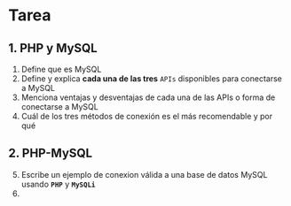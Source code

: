 # Tarea

## 1. PHP y MySQL

1. Define que es MySQL
1. Define y explica **cada una de las tres** `APIs` disponibles para conectarse a MySQL
1. Menciona ventajas y desventajas de cada una de las APIs o forma de conectarse a MySQL
1. Cuál de los tres métodos de conexión es el más recomendable y por qué

## 2. PHP-MySQL
5. Escribe un ejemplo de conexion válida a una base de datos MySQL usando **`PHP`** y **`MySQLi`**
6. 

